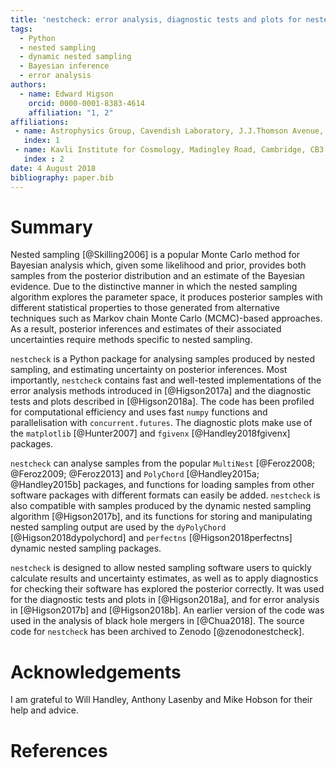 ```yaml
---
title: 'nestcheck: error analysis, diagnostic tests and plots for nested sampling calculations'
tags:
  - Python
  - nested sampling
  - dynamic nested sampling
  - Bayesian inference
  - error analysis
authors:
  - name: Edward Higson
    orcid: 0000-0001-8383-4614
    affiliation: "1, 2"
affiliations:
 - name: Astrophysics Group, Cavendish Laboratory, J.J.Thomson Avenue, Cambridge, CB3 0HE, UK
   index: 1
 - name: Kavli Institute for Cosmology, Madingley Road, Cambridge, CB3 0HA, UK
   index : 2
date: 4 August 2018
bibliography: paper.bib
---
```


# Summary

Nested sampling [@Skilling2006] is a popular Monte Carlo method for Bayesian analysis which, given some likelihood and prior, provides both samples from the posterior distribution and an estimate of the Bayesian evidence.
Due to the distinctive manner in which the nested sampling algorithm explores the parameter space, it produces posterior samples with different statistical properties to those generated from alternative techniques such as Markov chain Monte Carlo (MCMC)-based approaches.
As a result, posterior inferences and estimates of their associated uncertainties require methods specific to nested sampling.

``nestcheck`` is a Python package for analysing samples produced by nested sampling, and estimating uncertainty on posterior inferences.
Most importantly, ``nestcheck`` contains fast and well-tested implementations of the error analysis methods introduced in [@Higson2017a] and the diagnostic tests and plots described in [@Higson2018a].
The code has been profiled for computational efficiency and uses fast ``numpy`` functions and parallelisation with ``concurrent.futures``.
The diagnostic plots make use of the ``matplotlib`` [@Hunter2007] and ``fgivenx`` [@Handley2018fgivenx] packages.

``nestcheck`` can analyse samples from the popular ``MultiNest`` [@Feroz2008; @Feroz2009; @Feroz2013] and ``PolyChord`` [@Handley2015a; @Handley2015b] packages, and functions for loading samples from other software packages with different formats can easily be added.
``nestcheck`` is also compatible with samples produced by the dynamic nested sampling algorithm [@Higson2017b], and its functions for storing and manipulating nested sampling output are used by the ``dyPolyChord`` [@Higson2018dypolychord] and ``perfectns`` [@Higson2018perfectns] dynamic nested sampling packages.

``nestcheck`` is designed to allow nested sampling software users to quickly calculate results and uncertainty estimates, as well as to apply diagnostics for checking their software has explored the posterior correctly.
It was used for the diagnostic tests and plots in [@Higson2018a], and for error analysis in [@Higson2017b] and [@Higson2018b].
An earlier version of the code was used in the analysis of black hole mergers in [@Chua2018].
The source code for ``nestcheck`` has been archived to Zenodo [@zenodonestcheck].

# Acknowledgements

I am grateful to Will Handley, Anthony Lasenby and Mike Hobson for their help and advice.

# References
